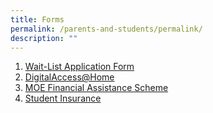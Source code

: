 ```yaml
---
title: Forms
permalink: /parents-and-students/permalink/
description: ""
---
```

1. [Wait-List Application Form](/files/Ops/Waiting%20List%20-%20General.pdf)
2. [DigitalAccess@Home](https://www.imda.gov.sg/how-we-can-help/digital-access-at-home)
3. [MOE Financial Assistance Scheme](https://www.moe.gov.sg/financial-matters/financial-assistance/)
4. [Student Insurance](https://www.income.com.sg/group-insurance-for-schools-and-centres-and-moe/group-personal-accident-for-students)